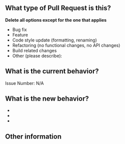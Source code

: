 
<!--- Please provide a general summary of your changes in the title above -->

## What type of Pull Request is this?
**Delete all options except for the one that applies**
- Bug fix
- Feature
- Code style update (formatting, renaming)
- Refactoring (no functional changes, no API changes)
- Build related changes
- Other (please describe): 

## What is the current behavior?

<!-- Please describe the current behavior that you are modifying, or link to a relevant issue. -->

Issue Number: N/A

## What is the new behavior?

<!-- Please describe the behavior or changes that are being added by this PR. -->

-
-
-

## Other information

<!-- Any other information that is important to this PR such as screenshots of how the component looks before and after the change. -->

